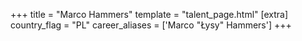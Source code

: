 +++
title = "Marco Hammers"
template = "talent_page.html"
[extra]
country_flag = "PL"
career_aliases = ['Marco "Łysy" Hammers']
+++
